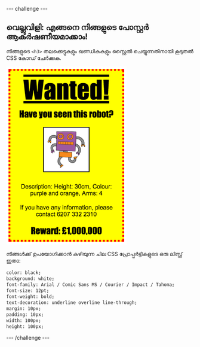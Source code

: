 \--- challenge \---

## വെല്ലുവിളി: എങ്ങനെ നിങ്ങളുടെ പോസ്റ്റർ ആകർഷണീയമാക്കാം!

നിങ്ങളുടെ `<h3>` തലക്കെട്ടുകളും ഖണ്ഡികകളും സ്റ്റൈൽ ചെയ്യുന്നതിനായി കൂടുതൽ CSS കോഡ് ചേർക്കുക.

![സ്ക്രീൻഷോട്ട്](images/wanted-final.png)

നിങ്ങൾക്ക് ഉപയോഗിക്കാൻ കഴിയുന്ന ചില CSS പ്രോപ്പർട്ടികളുടെ ഒരു ലിസ്റ്റ് ഇതാ:

    color: black;
    background: white;
    font-family: Arial / Comic Sans MS / Courier / Impact / Tahoma;
    font-size: 12pt;
    font-weight: bold;
    text-decoration: underline overline line-through;
    margin: 10px;
    padding: 10px;
    width: 100px;
    height: 100px;
    

\--- /challenge \---